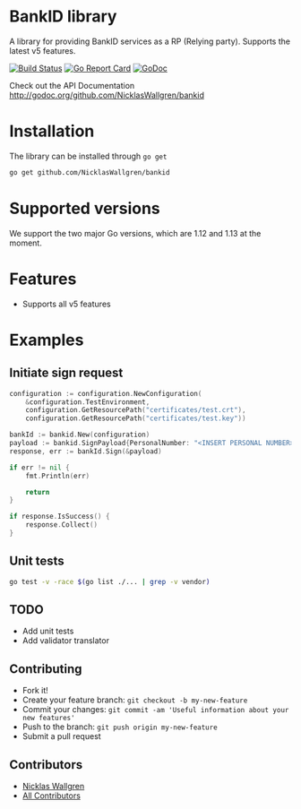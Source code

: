 # BankID library

A library for providing BankID services as a RP (Relying party).
Supports the latest v5 features.

[![Build Status](https://travis-ci.org/NicklasWallgren/bankid.svg?branch=master)](https://travis-ci.org/NicklasWallgren/bankid)
[![Go Report Card](https://goreportcard.com/badge/github.com/stretchr/testify)](https://goreportcard.com/report/github.com/NicklasWallgren/bankid)
[![GoDoc](https://godoc.org/github.com/NicklasWallgren/bankid?status.svg)](https://godoc.org/github.com/NicklasWallgren/bankid) 

Check out the API Documentation http://godoc.org/github.com/NicklasWallgren/bankid

# Installation
The library can be installed through `go get` 
```bash
go get github.com/NicklasWallgren/bankid
```

# Supported versions
We support the two major Go versions, which are 1.12 and 1.13 at the moment.

# Features
- Supports all v5 features

# Examples 

## Initiate sign request
```go
configuration := configuration.NewConfiguration(
    &configuration.TestEnvironment,
    configuration.GetResourcePath("certificates/test.crt"),
    configuration.GetResourcePath("certificates/test.key"))

bankId := bankid.New(configuration)
payload := bankid.SignPayload{PersonalNumber: "<INSERT PERSONAL NUMBER>", EndUserIp: "192.168.1.1", UserVisibleData: "Test"}
response, err := bankId.Sign(&payload)

if err != nil {
    fmt.Println(err)

    return
}

if response.IsSuccess() {
    response.Collect()
} 
```

## Unit tests
```bash
go test -v -race $(go list ./... | grep -v vendor)
```

## TODO
 - Add unit tests
 - Add validator translator

## Contributing
  - Fork it!
  - Create your feature branch: `git checkout -b my-new-feature`
  - Commit your changes: `git commit -am 'Useful information about your new features'`
  - Push to the branch: `git push origin my-new-feature`
  - Submit a pull request

## Contributors
  - [Nicklas Wallgren](https://github.com/NicklasWallgren)
  - [All Contributors][link-contributors]

[link-contributors]: ../../contributors